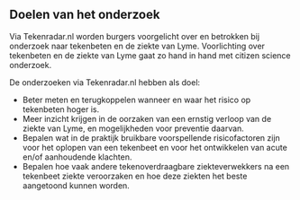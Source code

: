 ## Doelen van het onderzoek

Via Tekenradar.nl worden burgers voorgelicht over en betrokken bij onderzoek naar tekenbeten en de ziekte van Lyme. Voorlichting over tekenbeten en de ziekte van Lyme gaat zo hand in hand met citizen science onderzoek.
 
De onderzoeken via Tekenradar.nl hebben als doel:
- Beter meten en terugkoppelen wanneer en waar het risico op tekenbeten hoger is.
- Meer inzicht krijgen in de oorzaken van een ernstig verloop van de ziekte van Lyme, en mogelijkheden voor preventie daarvan.
- Bepalen wat in de praktijk bruikbare voorspellende risicofactoren zijn voor het oplopen van een tekenbeet en voor het ontwikkelen van acute en/of aanhoudende klachten.
- Bepalen hoe vaak andere tekenoverdraagbare ziekteverwekkers na een tekenbeet ziekte veroorzaken en hoe deze ziekten het beste aangetoond kunnen worden. 
